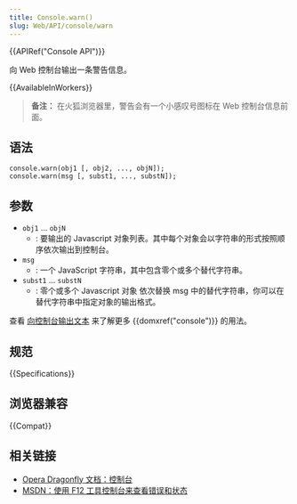 ```yaml
---
title: Console.warn()
slug: Web/API/console/warn
---
```


{{APIRef("Console API")}}

向 Web 控制台输出一条警告信息。

{{AvailableInWorkers}}

> **备注：** 在火狐浏览器里，警告会有一个小感叹号图标在 Web 控制台信息前面。

## 语法

```plain
console.warn(obj1 [, obj2, ..., objN]);
console.warn(msg [, subst1, ..., substN]);
```

## 参数

- `obj1` ... `objN`
  - : 要输出的 Javascript 对象列表。其中每个对象会以字符串的形式按照顺序依次输出到控制台。
- `msg`
  - : 一个 JavaScript 字符串，其中包含零个或多个替代字符串。
- `subst1` ... `substN`
  - : 零个或多个 Javascript 对象 依次替换 msg 中的替代字符串，你可以在替代字符串中指定对象的输出格式。

查看 [向控制台输出文本](/zh-CN/docs/Web/API/Console) 来了解更多 {{domxref("console")}} 的用法。

## 规范

{{Specifications}}

## 浏览器兼容

{{Compat}}

## 相关链接

- [Opera Dragonfly 文档：控制台](http://www.opera.com/dragonfly/documentation/console/)
- [MSDN：使用 F12 工具控制台来查看错误和状态](http://msdn.microsoft.com/library/gg589530)
